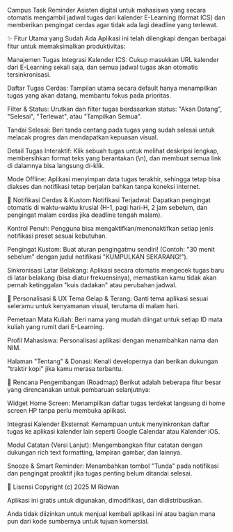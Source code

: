 Campus Task Reminder
Asisten digital untuk mahasiswa yang secara otomatis mengambil jadwal tugas dari kalender E-Learning (format ICS) dan memberikan pengingat cerdas agar tidak ada lagi deadline yang terlewat.

✨ Fitur Utama yang Sudah Ada
Aplikasi ini telah dilengkapi dengan berbagai fitur untuk memaksimalkan produktivitas:

Manajemen Tugas
Integrasi Kalender ICS: Cukup masukkan URL kalender dari E-Learning sekali saja, dan semua jadwal tugas akan otomatis tersinkronisasi.

Daftar Tugas Cerdas: Tampilan utama secara default hanya menampilkan tugas yang akan datang, membantu fokus pada prioritas.

Filter & Status: Urutkan dan filter tugas berdasarkan status: "Akan Datang", "Selesai", "Terlewat", atau "Tampilkan Semua".

Tandai Selesai: Beri tanda centang pada tugas yang sudah selesai untuk melacak progres dan mendapatkan kepuasan visual.

Detail Tugas Interaktif: Klik sebuah tugas untuk melihat deskripsi lengkap, membersihkan format teks yang berantakan (\n), dan membuat semua link di dalamnya bisa langsung di-klik.

Mode Offline: Aplikasi menyimpan data tugas terakhir, sehingga tetap bisa diakses dan notifikasi tetap berjalan bahkan tanpa koneksi internet.

🔔 Notifikasi Cerdas & Kustom
Notifikasi Terjadwal: Dapatkan pengingat otomatis di waktu-waktu krusial (H-1, pagi hari-H, 2 jam sebelum, dan pengingat malam cerdas jika deadline tengah malam).

Kontrol Penuh: Pengguna bisa mengaktifkan/menonaktifkan setiap jenis notifikasi preset sesuai kebutuhan.

Pengingat Kustom: Buat aturan pengingatmu sendiri! (Contoh: "30 menit sebelum" dengan judul notifikasi "KUMPULKAN SEKARANG!").

Sinkronisasi Latar Belakang: Aplikasi secara otomatis mengecek tugas baru di latar belakang (bisa diatur frekuensinya), memastikan kamu tidak akan pernah ketinggalan "kuis dadakan" atau perubahan jadwal.

🎨 Personalisasi & UX
Tema Gelap & Terang: Ganti tema aplikasi sesuai seleramu untuk kenyamanan visual, terutama di malam hari.

Pemetaan Mata Kuliah: Beri nama yang mudah diingat untuk setiap ID mata kuliah yang rumit dari E-Learning.

Profil Mahasiswa: Personalisasi aplikasi dengan menambahkan nama dan NIM.

Halaman "Tentang" & Donasi: Kenali developernya dan berikan dukungan "traktir kopi" jika kamu merasa terbantu.

🚀 Rencana Pengembangan (Roadmap)
Berikut adalah beberapa fitur besar yang direncanakan untuk pembaruan selanjutnya:

Widget Home Screen: Menampilkan daftar tugas terdekat langsung di home screen HP tanpa perlu membuka aplikasi.

Integrasi Kalender Eksternal: Kemampuan untuk menyinkronkan daftar tugas ke aplikasi kalender lain seperti Google Calendar atau Kalender iOS.

Modul Catatan (Versi Lanjut): Mengembangkan fitur catatan dengan dukungan rich text formatting, lampiran gambar, dan lainnya.

Snooze & Smart Reminder: Menambahkan tombol "Tunda" pada notifikasi dan pengingat proaktif jika tugas penting belum ditandai selesai.

📜 Lisensi
Copyright (c) 2025 M Ridwan

Aplikasi ini gratis untuk digunakan, dimodifikasi, dan didistribusikan.

Anda tidak diizinkan untuk menjual kembali aplikasi ini atau bagian mana pun dari kode sumbernya untuk tujuan komersial.
